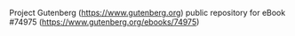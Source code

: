 Project Gutenberg (https://www.gutenberg.org) public repository for
eBook #74975 (https://www.gutenberg.org/ebooks/74975)
